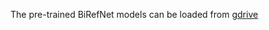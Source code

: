 The pre-trained BiRefNet models can be loaded from [gdrive]( 
https://drive.google.com/drive/folders/1s2Xe0cjq-2ctnJBR24563yMSCOu4CcxM)
